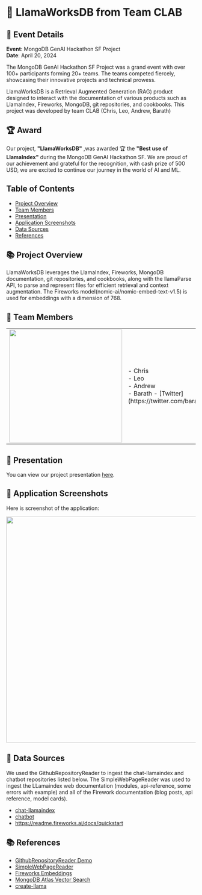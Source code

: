 # 🚀 LlamaWorksDB from Team CLAB

## 📅 Event Details
**Event**: MongoDB GenAI Hackathon SF Project  
**Date**: April 20, 2024

The MongoDB GenAI Hackathon SF Project was a grand event with over 100+ participants forming 20+ teams. The teams competed fiercely, showcasing their innovative projects and technical prowess.

LlamaWorksDB is a Retrieval Augmented Generation (RAG) product designed to interact with the documentation of various products such as LlamaIndex, Fireworks, MongoDB, git repositories, and cookbooks. This project was developed by team CLAB (Chris, Leo, Andrew, Barath)

## 🏆 Award

Our project, **"LlamaWorksDB"** ,was awarded 🏆 the  **"Best use of LlamaIndex"**  during the MongoDB GenAI Hackathon SF. We are proud of our achievement and grateful for the recognition, with cash prize of 500 USD, we are excited to continue our journey in the world of AI and ML.

## Table of Contents
- [Project Overview](#project-overview)
- [Team Members](#team-members)
- [Presentation](#presentation)
- [Application Screenshots](#application-screenshots)
- [Data Sources](#data-sources)
- [References](#references)

## 📚 Project Overview

LlamaWorksDB leverages the LlamaIndex, Fireworks, MongoDB documentation, git repositories, and cookbooks, along with the llamaParse API, to parse and represent files for efficient retrieval and context augmentation. The Fireworks model(nomic-ai/nomic-embed-text-v1.5) is used for embeddings with a dimension of 768.

## 👥 Team Members

<table>
  <tr>
    <td>
      <img src="https://github.com/clab2024/clab/assets/2089311/55c4ac49-67bc-42ed-b486-3bf9710ace94" width="300">
    </td>
  <td>
      - Chris<br>
      - Leo<br>
      - Andrew<br>
      - Barath - [Twitter](https://twitter.com/baraths84)
    </td>
  </tr>
</table>

## 🎥 Presentation

You can view our project presentation [here](https://docs.google.com/presentation/d/1Lrh9lr5KSHSxeS6SAg3rC75AUWI0VYrKnUFPUV93jBg/edit?usp=sharing).

## 📸 Application Screenshots

Here is screenshot of the application:

<img src="https://github.com/clab2024/clab/assets/2089311/648f3e62-daa3-4f0b-af78-22c2e64ab525" width="600">

## 📂 Data Sources

We used the GithubRepositoryReader to ingest the chat-llamaindex and chatbot repositories listed below. The SimpleWebPageReader was used to ingest the LLamaindex web documentation (modules, api-reference, some errors with example) and all of the Firework documentation (blog posts, api reference, model cards).
- [chat-llamaindex](https://github.com/run-llama/chat-llamaindex)
- [chatbot](https://github.com/mongodb/chatbot/)
- https://readme.fireworks.ai/docs/quickstart

## 📚 References

- [GithubRepositoryReader Demo](https://docs.llamaindex.ai/en/stable/examples/data_connectors/GithubRepositoryReaderDemo/)
- [SimpleWebPageReader](https://docs.llamaindex.ai/en/stable/examples/data_connectors/WebPageDemo/?h=simplewebpagereader#using-simplewebpagereader)
- [Fireworks Embeddings](https://docs.llamaindex.ai/en/stable/examples/embeddings/fireworks/)
- [MongoDB Atlas Vector Search](https://www.mongodb.com/products/platform/atlas-vector-search)
- [create-llama](https://www.llamaindex.ai/blog/create-llama-a-command-line-tool-to-generate-llamaindex-apps-8f7683021191)